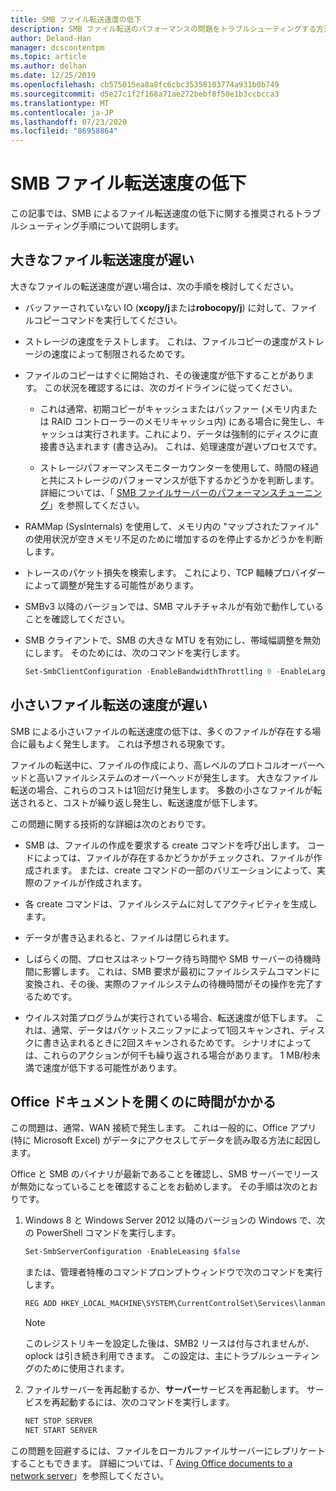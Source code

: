 ```yaml
---
title: SMB ファイル転送速度の低下
description: SMB ファイル転送のパフォーマンスの問題をトラブルシューティングする方法について説明します。
author: Deland-Han
manager: dcscontentpm
ms.topic: article
ms.author: delhan
ms.date: 12/25/2019
ms.openlocfilehash: cb575015ea8a8fc6cbc35358103774a931b0b749
ms.sourcegitcommit: d5e27c1f2f168a71ae272bebf8f50e1b3ccbcca3
ms.translationtype: MT
ms.contentlocale: ja-JP
ms.lasthandoff: 07/23/2020
ms.locfileid: "86958864"
---
```

# <a name="slow-smb-files-transfer-speed"></a>SMB ファイル転送速度の低下

この記事では、SMB によるファイル転送速度の低下に関する推奨されるトラブルシューティング手順について説明します。

## <a name="large-file-transfer-is-slow"></a>大きなファイル転送速度が遅い

大きなファイルの転送速度が遅い場合は、次の手順を検討してください。

- バッファーされていない IO (**xcopy/j**または**robocopy/j**) に対して、ファイルコピーコマンドを実行してください。

- ストレージの速度をテストします。 これは、ファイルコピーの速度がストレージの速度によって制限されるためです。

- ファイルのコピーはすぐに開始され、その後速度が低下することがあります。 この状況を確認するには、次のガイドラインに従ってください。
    
  - これは通常、初期コピーがキャッシュまたはバッファー (メモリ内または RAID コントローラーのメモリキャッシュ内) にある場合に発生し、キャッシュは実行されます。これにより、データは強制的にディスクに直接書き込まれます (書き込み)。 これは、処理速度が遅いプロセスです。
    
  - ストレージパフォーマンスモニターカウンターを使用して、時間の経過と共にストレージのパフォーマンスが低下するかどうかを判断します。 詳細については、「 [SMB ファイルサーバーのパフォーマンスチューニング](../../../administration/performance-tuning/role/file-server/smb-file-server.md)」を参照してください。

- RAMMap (SysInternals) を使用して、メモリ内の "マップされたファイル" の使用状況が空きメモリ不足のために増加するのを停止するかどうかを判断します。

- トレースのパケット損失を検索します。 これにより、TCP 輻輳プロバイダーによって調整が発生する可能性があります。

- SMBv3 以降のバージョンでは、SMB マルチチャネルが有効で動作していることを確認してください。

- SMB クライアントで、SMB の大きな MTU を有効にし、帯域幅調整を無効にします。 そのためには、次のコマンドを実行します。  
  
  ```PowerShell
  Set-SmbClientConfiguration -EnableBandwidthThrottling 0 -EnableLargeMtu 1
  ```

## <a name="small-file-transfer-is-slow"></a>小さいファイル転送の速度が遅い

SMB による小さいファイルの転送速度の低下は、多くのファイルが存在する場合に最もよく発生します。 これは予想される現象です。

ファイルの転送中に、ファイルの作成により、高レベルのプロトコルオーバーヘッドと高いファイルシステムのオーバーヘッドが発生します。 大きなファイル転送の場合、これらのコストは1回だけ発生します。 多数の小さなファイルが転送されると、コストが繰り返し発生し、転送速度が低下します。

この問題に関する技術的な詳細は次のとおりです。

- SMB は、ファイルの作成を要求する create コマンドを呼び出します。 コードによっては、ファイルが存在するかどうかがチェックされ、ファイルが作成されます。 または、create コマンドの一部のバリエーションによって、実際のファイルが作成されます。

- 各 create コマンドは、ファイルシステムに対してアクティビティを生成します。

- データが書き込まれると、ファイルは閉じられます。

- しばらくの間、プロセスはネットワーク待ち時間や SMB サーバーの待機時間に影響します。 これは、SMB 要求が最初にファイルシステムコマンドに変換され、その後、実際のファイルシステムの待機時間がその操作を完了するためです。

- ウイルス対策プログラムが実行されている場合、転送速度が低下します。 これは、通常、データはパケットスニッファによって1回スキャンされ、ディスクに書き込まれるときに2回スキャンされるためです。 シナリオによっては、これらのアクションが何千も繰り返される場合があります。 1 MB/秒未満で速度が低下する可能性があります。

## <a name="opening-office-documents-is-slow"></a>Office ドキュメントを開くのに時間がかかる

この問題は、通常、WAN 接続で発生します。 これは一般的に、Office アプリ (特に Microsoft Excel) がデータにアクセスしてデータを読み取る方法に起因します。

Office と SMB のバイナリが最新であることを確認し、SMB サーバーでリースが無効になっていることを確認することをお勧めします。 その手順は次のとおりです。
   
1. Windows 8 と Windows Server 2012 以降のバージョンの Windows で、次の PowerShell コマンドを実行します。
      
   ```PowerShell
   Set-SmbServerConfiguration -EnableLeasing $false  
   ```
      
   または、管理者特権のコマンドプロンプトウィンドウで次のコマンドを実行します。  

   ```cmd
   REG ADD HKEY_LOCAL_MACHINE\SYSTEM\CurrentControlSet\Services\lanmanserver\parameters /v DisableLeasing /t REG\_DWORD /d 1 /f  
   ```
      
   > [!NOTE]
   > このレジストリキーを設定した後は、SMB2 リースは付与されませんが、oplock は引き続き利用できます。 この設定は、主にトラブルシューティングのために使用されます。
    
2. ファイルサーバーを再起動するか、**サーバー**サービスを再起動します。 サービスを再起動するには、次のコマンドを実行します。

   ```cmd  
   NET STOP SERVER 
   NET START SERVER
   ```

この問題を回避するには、ファイルをローカルファイルサーバーにレプリケートすることもできます。 詳細については、「 [Aving Office documents to a network server](/office/troubleshoot/office/saving-file-to-network-server-slow)」を参照してください。
